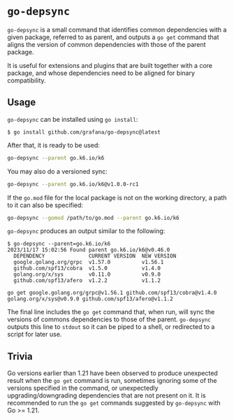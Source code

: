 # `go-depsync`

`go-depsync` is a small command that identifies common dependencies with a given package, referred to as parent, and outputs a `go get` command that aligns the version of common dependencies with those of the parent package.

It is useful for extensions and plugins that are built together with a core package, and whose dependencies need to be aligned for binary compatibility.

## Usage

`go-depsync` can be installed using `go install`:

```console
$ go install github.com/grafana/go-depsync@latest
```

After that, it is ready to be used:

```bash
go-depsync --parent go.k6.io/k6
```

You may also do a versioned sync:

```bash
go-depsync --parent go.k6.io/k6@v1.0.0-rc1
```

If the `go.mod` file for the local package is not on the working directory, a path to it can also be specified:

```bash
go-depsync --gomod /path/to/go.mod --parent go.k6.io/k6
```

`go-depsync` produces an output similar to the following:

```console
$ go-depsync --parent=go.k6.io/k6
2023/11/17 15:02:56 Found parent go.k6.io/k6@v0.46.0
  DEPENDENCY              CURRENT VERSION  NEW VERSION
  google.golang.org/grpc  v1.57.0          v1.56.1
  github.com/spf13/cobra  v1.5.0           v1.4.0
  golang.org/x/sys        v0.11.0          v0.9.0
  github.com/spf13/afero  v1.2.2           v1.1.2

go get google.golang.org/grpc@v1.56.1 github.com/spf13/cobra@v1.4.0 golang.org/x/sys@v0.9.0 github.com/spf13/afero@v1.1.2
```

The final line includes the `go get` command that, when run, will sync the versions of commons dependencies to those of the parent. `go-depsync` outputs this line to `stdout` so it can be piped to a shell, or redirected to a script for later use.

## Trivia

Go versions earlier than 1.21 have been observed to produce unexpected result when the `go get` command is run, sometimes ignoring some of the versions specified in the command, or unexpectedly upgrading/downgrading dependencies that are not present on it. It is recommended to run the `go get` commands suggested by `go-depsync` with Go >= 1.21.
